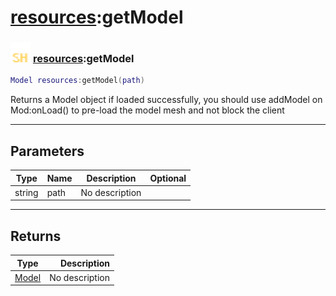 # [resources](../resources/README.md):getModel

### <img src="../../.gitbook/assets/shared.png" width="32" height="32" /> [resources](../resources/README.md):getModel

```lua
Model resources:getModel(path)
```

Returns a Model object if loaded successfully, you should use addModel on Mod:onLoad() to pre-load the model mesh and not block the client<br>

-----------------
## Parameters

| Type   | Name | Description | Optional |
| ------ | ---- | ----------- | -------: |
| string | path | No description |  |

-----------------
## Returns

| Type   | Description |
| ------ | ----------: |
| [Model](../model/README.md) | No description |
